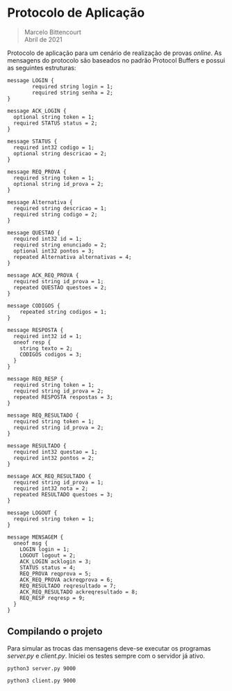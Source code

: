 # Protocolo de Aplicação
> Marcelo Bittencourt <br>
> Abril de 2021

Protocolo de aplicação para um cenário de realização de provas *online*. As mensagens do protocolo
são baseados no padrão Protocol Buffers e possui as seguintes estruturas:

```
message LOGIN {
        required string login = 1;
        required string senha = 2;
} 
```
```
message ACK_LOGIN {
  optional string token = 1;
  required STATUS status = 2;
}
```
```
message STATUS {
  required int32 codigo = 1;
  optional string descricao = 2;
}
```
```
message REQ_PROVA {
  required string token = 1;
  optional string id_prova = 2;
}
```
```
message Alternativa {
  required string descricao = 1;
  required string codigo = 2;
}

message QUESTAO {
  required int32 id = 1;
  required string enunciado = 2;
  optional int32 pontos = 3;
  repeated Alternativa alternativas = 4;
}

message ACK_REQ_PROVA {
  required string id_prova = 1;
  repeated QUESTAO questoes = 2;
}
```
```
message CODIGOS {
    repeated string codigos = 1;
}

message RESPOSTA {
  required int32 id = 1;
  oneof resp {
    string texto = 2;
    CODIGOS codigos = 3;
  }
}

message REQ_RESP {
  required string token = 1;
  required string id_prova = 2;
  repeated RESPOSTA respostas = 3;
}
```
```
message REQ_RESULTADO {
  required string token = 1;
  required string id_prova = 2;
}
```
```
message RESULTADO {
  required int32 questao = 1;
  required int32 pontos = 2;
}

message ACK_REQ_RESULTADO {
  required string id_prova = 1;
  required int32 nota = 2;
  repeated RESULTADO questoes = 3;
}
```
```
message LOGOUT {
  required string token = 1;
}
```
```
message MENSAGEM {
  oneof msg {
    LOGIN login = 1;
    LOGOUT logout = 2;
    ACK_LOGIN acklogin = 3;
    STATUS status = 4;
    REQ_PROVA reqprova = 5;
    ACK_REQ_PROVA ackreqprova = 6;
    REQ_RESULTADO reqresultado = 7;
    ACK_REQ_RESULTADO ackreqresultado = 8;
    REQ_RESP reqresp = 9;
  }
}
```

## Compilando o projeto

Para simular as trocas das mensagens deve-se executar os programas *server.py* e *client.py*. Iniciei os testes sempre com o servidor já ativo.

```
python3 server.py 9000
```

```
python3 client.py 9000
```
